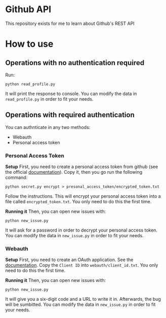 # Github API
This repository exists for me to learn about Github's REST API

# How to use

## Operations with no authentication required
Run:
```
python read_profile.py
```
It will print the response to console. You can modify the data in `read_profile.py` in order to fit your needs.

## Operations with required authentication
You can authnticate in any two methods:
- Webauth
- Personal access token

### Personal Access Token
**Setup**
First, you need to create a personal access token from github (see the official [documentation](https://docs.github.com/en/enterprise-server@3.4/authentication/keeping-your-account-and-data-secure/creating-a-personal-access-token)). Copy it, then you go run the following command:
```
python secret.py encrypt > presonal_access_token/encrypted_token.txt
```
Follow the instructions. This will encrypt your personal access token into a file called `encrypted_token.txt`. You only need to do this the first time.

**Running it**
Then, you can open new issues with:
```
python new_issue.py
```
It will ask for a password in order to decrypt your personal access token. You can modify the data in `new_issue.py` in order to fit your needs.

### Webauth
**Setup**
First, you need to create an OAuth application. See the [documentation](https://docs.github.com/en/developers/apps/building-oauth-apps/creating-an-oauth-app).
Copy the `Client ID` into `webauth/client_id.txt`. You only need to do this the first time.

**Running it**
Then, you can open new issues with:
```
python new_issue.py
```
It will give you a six-digit code and a URL to write it in. Afterwards, the bug will be sumbitted. You can modify the data in `new_issue.py` in order to fit your needs.